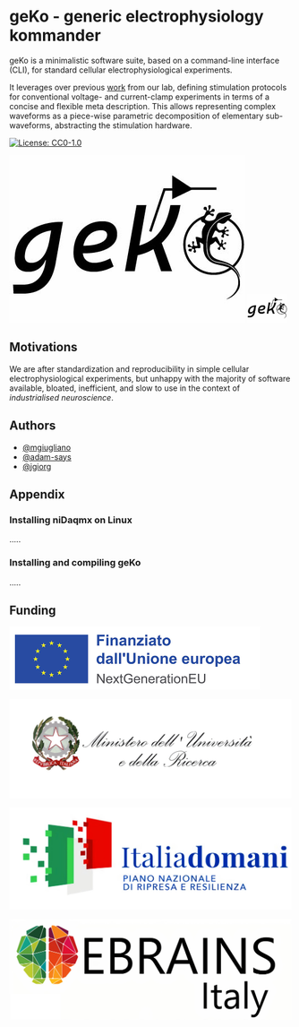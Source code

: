 
# geKo - generic electrophysiology kommander

geKo is a minimalistic software suite, based on a command-line interface (CLI), for standard cellular electrophysiological experiments.

It leverages over previous [work](https://www.sciencedirect.com/science/article/abs/pii/S0165027014001198) from our lab, defining stimulation protocols for conventional voltage- and current-clamp experiments in terms of a concise and flexible meta description. This allows representing complex waveforms as a piece-wise parametric decomposition of elementary sub-waveforms, abstracting the stimulation hardware. 


[![License: CC0-1.0](https://img.shields.io/badge/License-CC0_1.0-lightgrey.svg)](http://creativecommons.org/publicdomain/zero/1.0/)

![geKo logo](/img/logo.jpg?raw=true:width=10px "geKo logo")
<img src="/img/logo.jpg?raw=true" alt="geKo logo" height="50px">

## Motivations

We are after standardization and reproducibility in simple cellular electrophysiological experiments, but unhappy with the majority of software available, bloated, inefficient, and slow to use in the context of *industrialised neuroscience*.


## Authors

- [@mgiugliano](https://www.github.com/mgiugliano)
- [@adam-says](https://github.com/adam-says)
- [@jgiorg](https://github.com/jgiorg)


## Appendix

### Installing niDaqmx on Linux
.....

### Installing and compiling geKo
.....


## Funding

![NextGenerationEU](/img/EU.png?raw=true "EU funding logo")

![MUR](/img/MUR.jpg?raw=true "MUR logo")

![PNRR](/img/PNRR.jpg?raw=true "PNRR logo")

![eBRAINS-Italy](/img/eBRAINSItaly.jpg "eBRAINS-Italy logo")
